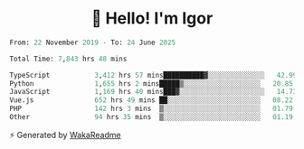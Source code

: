 <h1 align="center">👋 Hello! I'm Igor</h1>

<!--START_SECTION:waka-->

```python
From: 22 November 2019 - To: 24 June 2025

Total Time: 7,843 hrs 48 mins

TypeScript           3,412 hrs 57 mins██████████▓░░░░░░░░░░░░░░   42.99 %
Python               1,655 hrs 2 mins█████▒░░░░░░░░░░░░░░░░░░░   20.85 %
JavaScript           1,169 hrs 40 mins███▓░░░░░░░░░░░░░░░░░░░░░   14.73 %
Vue.js               652 hrs 49 mins ██░░░░░░░░░░░░░░░░░░░░░░░   08.22 %
PHP                  142 hrs 3 mins  ▒░░░░░░░░░░░░░░░░░░░░░░░░   01.79 %
Other                94 hrs 35 mins  ▒░░░░░░░░░░░░░░░░░░░░░░░░   01.19 %
```

<!--END_SECTION:waka-->

⚡ Generated by [WakaReadme](https://github.com/athul/waka-readme)
